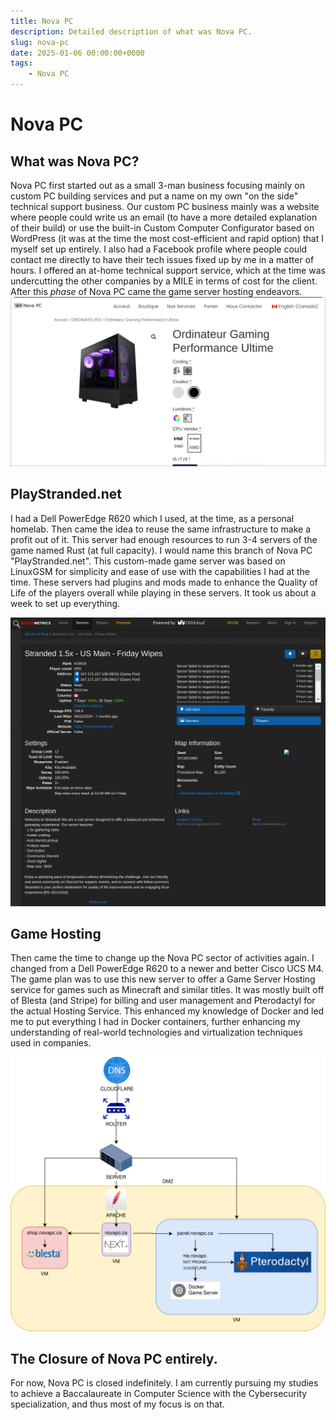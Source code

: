 ```yaml
---
title: Nova PC
description: Detailed description of what was Nova PC.
slug: nova-pc
date: 2025-01-06 00:00:00+0000
tags:
    - Nova PC
---
```


# Nova PC
## What was Nova PC?
Nova PC first started out as a small 3-man business focusing mainly on custom PC building services and put a name on my own "on the side" technical support business. Our custom PC business mainly was a website where people could write us an email (to have a more detailed explanation of their build) or use the built-in Custom Computer Configurator based on WordPress (it was at the time the most cost-efficient and rapid option) that I myself set up entirely. I also had a Facebook profile where people could contact me directly to have their tech issues fixed up by me in a matter of hours. I offered an at-home technical support service, which at the time was undercutting the other companies by a MILE in terms of cost for the client.
After this *phase* of Nova PC came the game server hosting endeavors.
![Image 1](image.png)

## PlayStranded.net
I had a Dell PowerEdge R620 which I used, at the time, as a personal homelab. Then came the idea to reuse the same infrastructure to make a profit out of it. This server had enough resources to run 3-4 servers of the game named Rust (at full capacity). I would name this branch of Nova PC "PlayStranded.net". This custom-made game server was based on LinuxGSM for simplicity and ease of use with the capabilities I had at the time. These servers had plugins and mods made to enhance the Quality of Life of the players overall while playing in these servers. It took us about a week to set up everything.

![Image 2](image2.png)

## Game Hosting
Then came the time to change up the Nova PC sector of activities again. I changed from a Dell PowerEdge R620 to a newer and better Cisco UCS M4.
The game plan was to use this new server to offer a Game Server Hosting service for games such as Minecraft and similar titles. It was mostly built off of Blesta (and Stripe) for billing and user management and Pterodactyl for the actual Hosting Service. This enhanced my knowledge of Docker and led me to put everything I had in Docker containers, further enhancing my understanding of real-world technologies and virtualization techniques used in companies.

![Image 3](image3.svg)

## The Closure of Nova PC entirely. 
For now, Nova PC is closed indefinitely. I am currently pursuing my studies to achieve a Baccalaureate in Computer Science with the Cybersecurity specialization, and thus most of my focus is on that. 